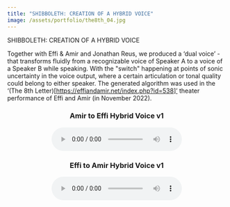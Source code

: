 ```yaml
---
title: "SHIBBOLETH: CREATION OF A HYBRID VOICE"
image: /assets/portfolio/the8th_04.jpg
---
```


SHIBBOLETH: CREATION OF A HYBRID VOICE 

Together with Effi & Amir and Jonathan Reus, we produced a ‘dual voice’ - that transforms fluidly from a recognizable voice of Speaker A to a voice of a Speaker B while speaking. With the "switch" happening at points of sonic uncertainty in the voice output, where a certain articulation or tonal quality could belong to either speaker. The generated algorithm was used in the ‘(The 8th Letter)[https://effiandamir.net/index.php?id=538]’ theater performance of Effi and Amir (in November 2022).

<div align="center">
  
### Amir to Effi Hybrid Voice v1
  
<audio controls>
  <source src="../../../assets/portfolio/orig_amir_mask_effi.wav" type="audio/wav">
</audio>

</div>


<div align="center">
  
### Effi to Amir Hybrid Voice v1
  
<audio controls>
  <source src="../../../assets/portfolio/orig_amir_mask_effi.wav" type="audio/wav">
</audio>

</div>

